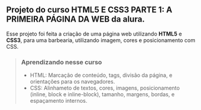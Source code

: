 ## Projeto do curso **HTML5 E CSS3 PARTE 1: A PRIMEIRA PÁGINA DA WEB** da alura. 

Esse projeto foi feita a criação de uma página web utilizando **HTML5** e **CSS3**, para uma barbearia, utilizando imagem, cores e posicionamento com CSS.

> ### Aprendizando nesse curso
>  - HTML: Marcação de conteúdo, tags, divisão da página, e orientações para os navegadores.
>  - CSS: Alinhameto de textos, cores, imagens, posicionamento (inline, block e inline-block), tamanho, margens, bordas, e espaçamento internos. 